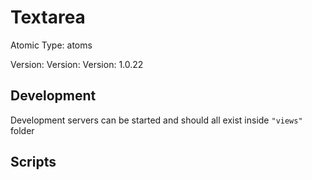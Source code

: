 # Textarea

Atomic Type: atoms

Version: Version: Version: 1.0.22








## Development

Development servers can be started and should all exist inside `"views"` folder

## Scripts
